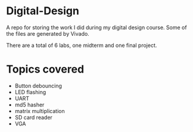 # Digital-Design
A repo for storing the work I did during my digital design course. Some of the files are generated by Vivado.

There are a total of 6 labs, one midterm and one final project.

# Topics covered

- Button debouncing
- LED flashing
- UART
- md5 hasher
- matrix multiplication
- SD card reader
- VGA

